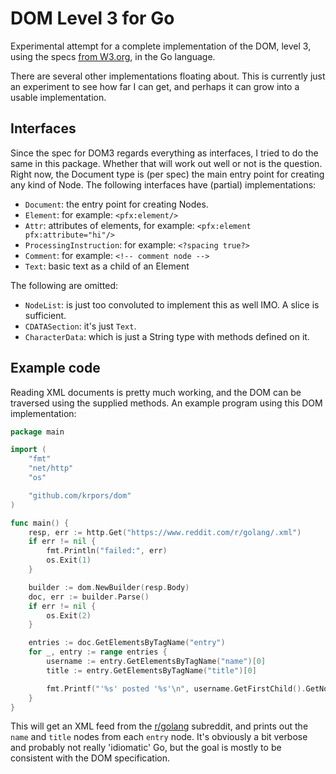 # DOM Level 3 for Go

Experimental attempt for a complete implementation of the DOM, level 3,
using the specs [from W3.org](https://www.w3.org/TR/2004/REC-DOM-Level-3-Core-20040407/core.html#i-Document),
in the Go language.

There are several other implementations floating about. This is currently just
an experiment to see how far I can get, and perhaps it can grow into a usable
implementation.

## Interfaces

Since the spec for DOM3 regards everything as interfaces, I tried to do the
same in this package. Whether that will work out well or not is the question.
Right now, the Document type is (per spec) the main entry point for creating
any kind of Node. The following interfaces have (partial) implementations:

* `Document`: the entry point for creating Nodes.
* `Element`: for example: `<pfx:element/>`
* `Attr`: attributes of elements, for example: `<pfx:element pfx:attribute="hi"/>`
* `ProcessingInstruction`: for example: `<?spacing true?>`
* `Comment`: for example: `<!-- comment node -->`
* `Text`: basic text as a child of an Element

The following are omitted:

* `NodeList`: is just too convoluted to implement this as well IMO. A slice is sufficient.
* `CDATASection`: it's just `Text`.
* `CharacterData`: which is just a String type with methods defined on it.

## Example code

Reading XML documents is pretty much working, and the DOM can be traversed using the
supplied methods. An example program using this DOM implementation:

```go
package main

import (
	"fmt"
	"net/http"
	"os"

	"github.com/krpors/dom"
)

func main() {
	resp, err := http.Get("https://www.reddit.com/r/golang/.xml")
	if err != nil {
		fmt.Println("failed:", err)
		os.Exit(1)
	}

	builder := dom.NewBuilder(resp.Body)
	doc, err := builder.Parse()
	if err != nil {
		os.Exit(2)
	}

	entries := doc.GetElementsByTagName("entry")
	for _, entry := range entries {
		username := entry.GetElementsByTagName("name")[0]
		title := entry.GetElementsByTagName("title")[0]

		fmt.Printf("'%s' posted '%s'\n", username.GetFirstChild().GetNodeValue(), title.GetFirstChild().GetNodeValue())
	}
}
```

This will get an XML feed from the [r/golang](https://reddit.com/r/golang) subreddit,
and prints out the `name` and `title` nodes from each `entry` node. It's obviously a bit
verbose and probably not really 'idiomatic' Go, but the goal is mostly to be consistent
with the DOM specification.
